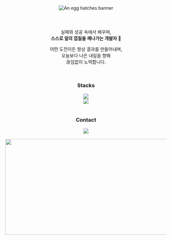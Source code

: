 <header align='center'>
  <img 
    src="https://capsule-render.vercel.app/api?type=venom&height=300&color=F5D38C&text=An%20egg&desc=hatches&fontAlign=43&descAlignY=67&descSize=17&descAlign=47&fontColor=ffffff&stroke=F5D38C&strokeWidth=1"
    alt="An egg hatches banner"
  />
</header>

<main>
  <section align="center" aria-label="자기소개">
    <p align="center">
      실패와 성공 속에서 배우며, <br /> 
      <strong>스스로 알의 껍질을 깨나가는 개발자</strong> 🐣
    </p>
    <p align="center">
      어떤 도전이든 항상 결과를 만들어내며, <br />
      오늘보다 나은 내일을 향해 <br />
      끊임없이 노력합니다.
    </p>
  </section>
</main>

<br>

<section align="center" aria-label="기술 스택">
  <h3 align="center">Stacks</h3>
  <div align="center">
    <a href="https://skillicons.dev">
     <img src="https://skillicons.dev/icons?i=js,ts,html,css" />
    </a>
    <br>
    <a href="https://skillicons.dev">
     <img src="https://skillicons.dev/icons?i=react,nextjs,tailwind,styledcomponents" />
    </a>
  </div>
</section>

<br>

<section align="center" aria-label="연락처">
  <h3 align="center">Contact</h3>
    <a href="mailto:orodae@gmail.com">
     <img src="https://skillicons.dev/icons?i=gmail" />
</section>

<br />

<section align="center" aria-label="깃허브 커밋 동물 농장">
  <a href="https://github.com/devxb/gitanimals">
    <img
      src="https://render.gitanimals.org/farms/Stilllee"
      width="600"
      height="300"
    />
  </a>
</section>
